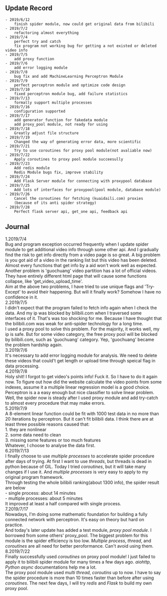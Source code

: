 ## Update Record
    - 2019/6/12 
        finish spider module, now could get original data from bilibili
    - 2019/7/2
        refactoring almost everything
    - 2019/7/4
        perfect try and catch
        fix program not working bug for getting a not existed or deleted video info
    - 2019/7/5 
        add proxy function
    - 2019/7/6 
        add error logging module
    - 2019/7/8 
        bug fix and add MachineLearning Perceptron Module
    - 2019/7/9 
        perfect perceptron module and optimize code design 
    - 2019/7/10 
        fixed perceptron module bug, add failure statistics
    - 2019/7/13 
        formally support multiple processes 
    - 2019/7/16 
        configuration supported
    - 2019/7/17 
        add generator function for fakedata module
        add proxy_pool module, not ready for using
    - 2019/7/18
        Greatly adjust file structure
    - 2019/7/19
        Changed the way of generating error data, more scientific
    - 2019/7/21
        Try to use coroutines for proxy pool module(not avaliable now)
    - 2019/7/22
        Apply coroutines to proxy pool module succeesully
    - 2019/7/23
        Add redis module
        Redis Module bugs fix, improve stability
    - 2019/7/24
        Add Flask Server module for connecting with proxypool database
    - 2019/7/25
        Add lots of interfaces for proxypool(pool module, database module)
    - 2019/7/26
        Cancel the coroutines for fetching (kuaidaili.com) proxies
        (because of its anti spider strategy)
    - 2019/7/28
        Perfect flask server api, get_one api, feedback api
## Journal
1.2019/7/4<br>
    Bug and program exception occurred frequently when I update
    spider module to get additional video info through some other
    api. And I gradually find the risk to get info directly from 
    a video page is so great. A big problem is you got aid of a video
    in the ranking list but this video has been deleted. Almost every 
    functions that get info by a aid won't work well as expected.<br>
    Another problem is 'guochuang' video partition has a lot of official 
    videos. They have entirely different html page that will cause some 
    functions collapse, like 'get_video_upload_time'. <br>
    Aim at the above two problems, I have tried to use unique flags and
    'Try-Except' to avoid their happening. But will it finally work? Somehow
    I have no confidence in it.<br>
2.2019/7/5<br>
    I didn't expect that the program failed to fetch info again when I
    check the data. And my ip was blocked by bilibili.com when I traversed
    some interfaces of it. That's was too shocking for me. Because I have thought
    that the bilibili.com was weak for anti-spider technology for a long time.<br>
    I used a proxy pool to solve this problem. For the majority, it works well, 
    my ip is safe. But for some video category, the free proxy pool will be blocked
    by bilibili.com, such as 'guochuang' category. Yep, 'guochuang' became 
    the problem hardship again. <br>
3.2019/7/6<br>
    It's necessary to add error logging module for analysis.
    We need to delete these videos that could't get length or upload time through speical
    flag in data processing. <br>
4.2019/7/8<br>
    Holy shit! I forgot to get video's points info! Fuck it. So I have to do it again now.
    To figure out how did the website calculate the video points from some indexes, assume it a 
    multiple linear regression model is a good choice. Perceptron is a
    a easy enough but nice classifier to solve linear problem.<br>
    Well, the spider now is steady after I used proxy module and add try-catch to almost every 
    procedure that may make errors.<br>
5.2019/7/9<br>
    A 8-element linear function could be fit with 1000 test data in no more than 20 iterations by
    perceptron. But it can't fit bilibili data. I think there are at least three possible reasons
    caused that:<br>
    1. they are nonlinear<br>
    2. some data need to clean<br>
    3. missing some features or too much features<br>
    Whatever, I choose to analyse the data first.<br>
6.2019/7/13<br>
    I finally choose to use *multiple processes* to accelerate spider procedure after days of 
    trying. At first I want to use *threads*, but threads is dead in python because of 
    GIL. Today I tried *coroutines*, but it will take many changes if I use it. And *multiple processes*
    is very easy to apply to my original program framework.<br>
    Through testing the whole bilibili ranking(about 1300 info), the spider result are below<br>
    - single process: about 14 minutes<br>
    - multiple processes: about 5 minutes<br>
    It improved at least a half compared with single process.<br>
7.2019/7/17<br>
    Nowadays, I'm doing some mathematic foundation for building a fully connected network with perceptron. It's easy on theory but hard on practice.<br>
    And today's later update has added a test module, *proxy pool module*. I borrowed from some others' proxy_pool. The biggest problem for this module is the spider efficiency is too low. *Multiple process*, *thread*, and *coroutines* are all need for better peroformance. Can't avoid using
    them.<br>
8.2019/7/22<br>
    Finally successfully used *coroutines* on proxy pool module! I just failed to apply it to bilibili spider module for many times 
    a few days ago. *aiohttp*, *Python async* documentations help me a lot.<br>
    The proxy pool module used *multi thread*, *coroutins* up to now. I have to say the spider procedure is more than 10 
    times faster than before after using *coroutines*. The next few days, I will try *redis* and *Flask* to build
    my own proxy pool. 
    
    
    
    
        
        
